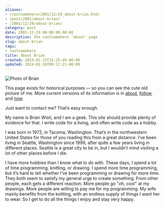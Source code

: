 ```yaml
---
aliases:
- /coolnamehere/2001/12/29_about-brian.html
- /post/2001/about-brian/
- /2001/12/29/about-brian/
category: post
date: 2001-12-29 00:00:00-08:00
description: The coolnamehere 'about' page
slug: about-brian
tags:
- coolnamehere
title: About Brian
created: 2024-01-15T15:25:49-08:00
updated: 2024-01-26T09:17:21-08:00
---
```


![Photo of Brian](/attachments/img/2001-brian-greenlake.jpg)

This page exists for historical purposes — so you can see the cute old picture of me. More current versions of its information is in [about](../../../page/about.md), [follow](../../../page/follow.md), and [now](../../../page/now.md).

Just want to contact me? That’s easy enough.

My name is Brian Wisti, and I am a geek. This site should provide plenty of evidence for that. I write code for a living, and often write code as a hobby.

I was born in 1972, in Tacoma, Washington. That’s in the northwestern United States for those of you reading this from a great distance. I’ve been living in Seattle, Washington since 1999, after quite a few years living in different places. Seattle is a great city to be in, but I wouldn’t mind visiting a lot of other places before I die.

I have more hobbies than I know what to do with. These days, I spend a lot of time programming, knitting, or drawing. I spend more time programming, but it’s hard to tell whether I’ve been programming or drawing for more time. They both seem to satisfy my general urge to create something. From other people, each gets a different reaction. More people go "oh, cool" at my drawings. More people are willing to pay me for my programming. My wife mainly benefits from the knitting, with an endless supply of things I want her to wear. So I get to do all the things I enjoy and stay very happy.
